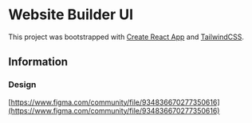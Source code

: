 # Website Builder UI

This project was bootstrapped with [Create React App](https://github.com/facebook/create-react-app) and [TailwindCSS](https://tailwindcss.com).

## Information

### Design

[https://www.figma.com/community/file/934836670277350616](https://www.figma.com/community/file/934836670277350616)

